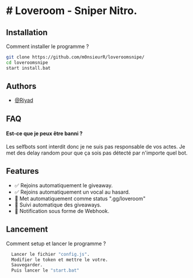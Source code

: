 
# # Loveroom - Sniper Nitro.



## Installation

Comment installer le programme ?

```bash
git clone https://github.com/m0nsieurR/loveroomsnipe/
cd loveroomsnipe
start install.bat
```
    
## Authors

- [@Riyad](https://www.github.com/m0nsieurR)


## FAQ

#### Est-ce que je peux être banni ?

Les selfbots sont interdit donc je ne suis pas responsable de vos actes.
Je met des delay random pour que ça sois pas détecté par n'importe quel bot.


## Features

- ✅ Rejoins automatiquement le giveaway.
- ✅ Rejoins automatiquement un vocal au hasard.
- 🔄 Met automatiquement comme status ".gg/loveroom"
- 🔄 Suivi automatique des giveaways.
- 🔄 Notification sous forme de Webhook.



## Lancement

Comment setup et lancer le programme ?

```bash
  Lancer le fichier "config.js".
  Modifier le token et mettre le votre.
  Sauvegarder.
  Puis lancer le "start.bat"
```


